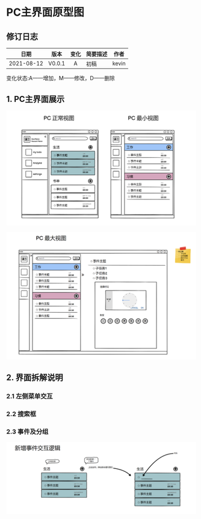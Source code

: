 # PC主界面原型图

## 修订日志

|    日期    |  版本  | 变化 | 简要描述 | 作者  |
| :--------: | :----: | :--: | :------- | ----- |
| 2021-08-12 | V0.0.1 |  A   | 初稿     | kevin |

变化状态:A——增加，M——修改，D——删除

## 1. PC主界面展示

![image-20210812220651140](images\image-20210812220651140.png)

![image-20210812220903117](images/image-20210812220903117.png)

## 2. 界面拆解说明

### 2.1 左侧菜单交互

### 2.2 搜索框

### 2.3 事件及分组

![image-20210812222613148](images/image-20210812222613148.png)